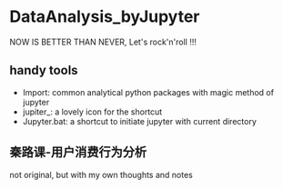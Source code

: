 # DataAnalysis_byJupyter
NOW IS BETTER THAN NEVER, Let's rock'n'roll !!!

## handy tools
- Import: common analytical python packages with magic method of jupyter
- jupiter_: a lovely icon for the shortcut
- Jupyter.bat: a shortcut to initiate jupyter with current directory

## 秦路课-用户消费行为分析
 not original, but with my own thoughts and notes
